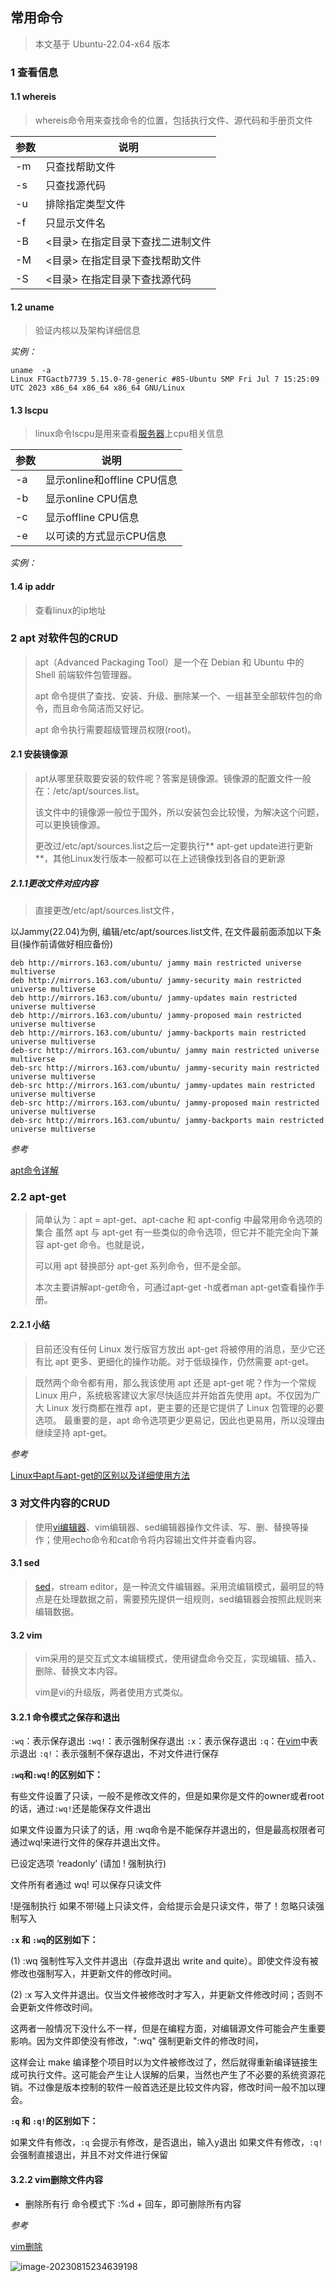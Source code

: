 ## 常用命令

> 本文基于 Ubuntu-22.04-x64 版本

###  1 查看信息

#### 1.1 whereis

> whereis命令用来查找命令的位置，包括执行文件、源代码和手册页文件

| 参数 | 说明 |
| -----| ---- |
| -m | 只查找帮助文件 |
| -s | 只查找源代码 |
| -u | 排除指定类型文件 |
| -f | 只显示文件名 |
| -B | <目录> 在指定目录下查找二进制文件 |
| -M | <目录> 在指定目录下查找帮助文件 |
| -S | <目录> 在指定目录下查找源代码 |



#### 1.2 uname 

>  验证内核以及架构详细信息 

_实例：_

```linux
uname  -a 
Linux FTGactb7739 5.15.0-78-generic #85-Ubuntu SMP Fri Jul 7 15:25:09 UTC 2023 x86_64 x86_64 x86_64 GNU/Linux
```

#### 1.3 lscpu

> linux命令lscpu是用来查看[服务器](https://so.csdn.net/so/search?q=服务器&spm=1001.2101.3001.7020)上cpu相关信息

| 参数 | 说明 |
| -----| ---- |
| -a | 显示online和offline CPU信息 |
| -b | 显示online CPU信息 |
| -c | 	显示offline CPU信息 |
| -e | 以可读的方式显示CPU信息 |

_实例：_
#### 1.4 ip addr 
> 查看linux的ip地址


###  2 apt 对软件包的CRUD
> apt（Advanced Packaging Tool）是一个在 Debian 和 Ubuntu 中的 Shell 前端软件包管理器。
>
> apt 命令提供了查找、安装、升级、删除某一个、一组甚至全部软件包的命令，而且命令简洁而又好记。
>
> apt 命令执行需要超级管理员权限(root)。

#### 2.1 安装镜像源
> apt从哪里获取要安装的软件呢？答案是镜像源。镜像源的配置文件一般在：/etc/apt/sources.list。
>
> 该文件中的镜像源一般位于国外，所以安装包会比较慢，为解决这个问题，可以更换镜像源。
>
> 更改过/etc/apt/sources.list之后一定要执行** apt-get update进行更新 **，其他Linux发行版本一般都可以在上述镜像找到各自的更新源

##### 2.1.1更改文件对应内容

> 直接更改/etc/apt/sources.list文件，

以Jammy(22.04)为例, 编辑/etc/apt/sources.list文件, 在文件最前面添加以下条目(操作前请做好相应备份)

```
deb http://mirrors.163.com/ubuntu/ jammy main restricted universe multiverse
deb http://mirrors.163.com/ubuntu/ jammy-security main restricted universe multiverse
deb http://mirrors.163.com/ubuntu/ jammy-updates main restricted universe multiverse
deb http://mirrors.163.com/ubuntu/ jammy-proposed main restricted universe multiverse
deb http://mirrors.163.com/ubuntu/ jammy-backports main restricted universe multiverse
deb-src http://mirrors.163.com/ubuntu/ jammy main restricted universe multiverse
deb-src http://mirrors.163.com/ubuntu/ jammy-security main restricted universe multiverse
deb-src http://mirrors.163.com/ubuntu/ jammy-updates main restricted universe multiverse
deb-src http://mirrors.163.com/ubuntu/ jammy-proposed main restricted universe multiverse
deb-src http://mirrors.163.com/ubuntu/ jammy-backports main restricted universe multiverse
```

_参考_ 

[apt命令详解](https://zhuanlan.zhihu.com/p/601689106)

### 2.2 apt-get

> 简单认为：apt = apt-get、apt-cache 和 apt-config 中最常用命令选项的集合
> 虽然 apt 与 apt-get 有一些类似的命令选项，但它并不能完全向下兼容 apt-get 命令。也就是说，
>
> 可以用 apt 替换部分 apt-get 系列命令，但不是全部。
>
> 本次主要讲解apt-get命令，可通过apt-get -h或者man apt-get查看操作手册。

####  2.2.1 小结

> 目前还没有任何 Linux 发行版官方放出 apt-get 将被停用的消息，至少它还有比 apt 更多、更细化的操作功能。对于低级操作，仍然需要 apt-get。



>既然两个命令都有用，那么我该使用 apt 还是 apt-get 呢？作为一个常规 Linux 用户，系统极客建议大家尽快适应并开始首先使用 apt。不仅因为广大 Linux 发行商都在推荐 apt，更主要的还是它提供了 Linux 包管理的必要选项。 最重要的是，apt 命令选项更少更易记，因此也更易用，所以没理由继续坚持 apt-get。

_参考_

[Linux中apt与apt-get的区别以及详细使用方法](https://blog.csdn.net/qq_24681499/article/details/84821826)



###  3 对文件内容的CRUD

> 使用[vi编辑器](https://so.csdn.net/so/search?q=vi编辑器&spm=1001.2101.3001.7020)、vim编辑器、sed编辑器操作文件读、写、删、替换等操作；使用echo命令和cat命令将内容输出文件并查看内容。

#### 3.1 sed

> [sed](https://so.csdn.net/so/search?q=sed&spm=1001.2101.3001.7020)，stream editor，是一种流文件编辑器。采用流编辑模式，最明显的特点是在处理数据之前，需要预先提供一组规则，sed编辑器会按照此规则来编辑数据。

#### 3.2 vim

> vim采用的是交互式文本编辑模式，使用键盘命令交互，实现编辑、插入、删除、替换文本内容。
>
> vim是vi的升级版，两者使用方式类似。

#### 3.2.1 命令模式之保存和退出

`:wq`：表示保存退出
`:wq!`：表示强制保存退出
`:x`：表示保存退出
`:q`：在[vim](https://so.csdn.net/so/search?q=vim&spm=1001.2101.3001.7020)中表示退出
`:q!`：表示强制不保存退出，不对文件进行保存

**`:wq`和`:wq!`的区别如下：**

有些文件设置了只读，一般不是修改文件的，但是如果你是文件的owner或者root的话，通过`:wq!`还是能保存文件退出

如果文件设置为只读了的话，用 :wq命令是不能保存并退出的，但是最高权限者可通过wq!来进行文件的保存并退出文件。

已设定选项 ‘readonly’ (请加 ! 强制执行)

文件所有者通过 wq! 可以保存只读文件

!是强制执行
如果不带!碰上只读文件，会给提示会是只读文件，带了！忽略只读强制写入

**`:x` 和 `:wq`的区别如下：**

(1) :wq 强制性写入文件并退出（存盘并退出 write and quite）。即使文件没有被修改也强制写入，并更新文件的修改时间。

(2) :x 写入文件并退出。仅当文件被修改时才写入，并更新文件修改时间；否则不会更新文件修改时间。

这两者一般情况下没什么不一样，但是在编程方面，对编辑源文件可能会产生重要影响。因为文件即使没有修改，":wq" 强制更新文件的修改时间，

这样会让 make 编译整个项目时以为文件被修改过了，然后就得重新编译链接生成可执行文件。这可能会产生让人误解的后果，当然也产生了不必要的系统资源花销。不过像是版本控制的软件一般首选还是比较文件内容，修改时间一般不加以理会。

**`:q` 和 `:q!`的区别如下：**

如果文件有修改，`:q` 会提示有修改，是否退出，输入y退出
如果文件有修改，`:q!` 会强制直接退出，并且不对文件进行保留



#### 3.2.2 vim删除文件内容

- 删除所有行  命令模式下 :%d  + 回车，即可删除所有内容



_参考_

[vim删除](https://www.pcbiji.com/102016.html)





![image-20230815234639198](../img/image-20230815234639198.png)

